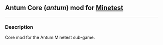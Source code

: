 ## Antum Core (***antum***) mod for [Minetest][]


---
### **Description**

Core mod for the Antum Minetest sub-game.


[Minetest]: http://www.minetest.net/
